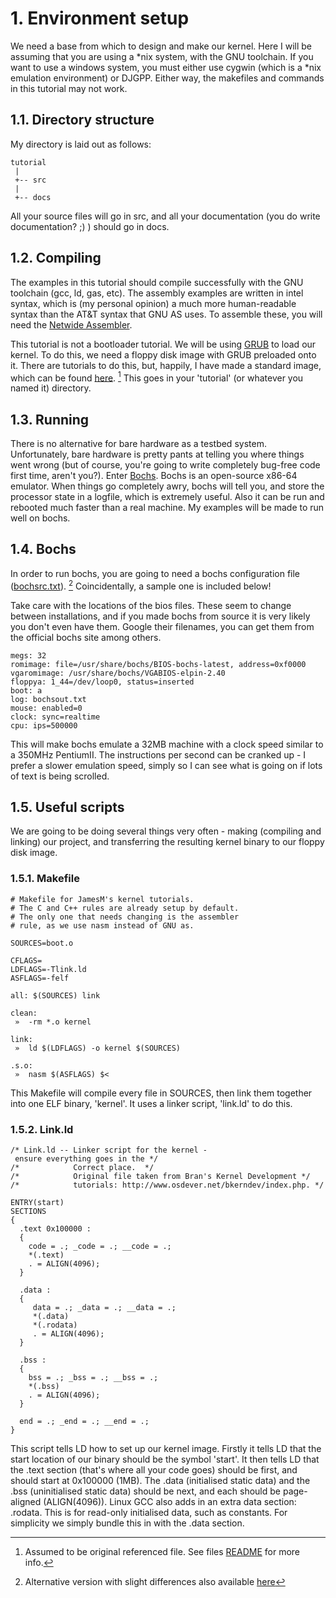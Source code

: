 # 1. Environment setup
We need a base from which to design and make our kernel. Here I will be assuming that you are using a *nix system, with the GNU toolchain. If you want to use a windows system, you must either use cygwin (which is a *nix emulation environment) or DJGPP. Either way, the makefiles and commands in this tutorial may not work.

## 1.1. Directory structure
My directory is laid out as follows:
```
tutorial
 |
 +-- src
 |
 +-- docs
```
All your source files will go in src, and all your documentation (you do write documentation? ;) ) should go in docs.

## 1.2. Compiling
The examples in this tutorial should compile successfully with the GNU toolchain (gcc, ld, gas, etc). The assembly examples are written in intel syntax, which is (my personal opinion) a much more human-readable syntax than the AT&T syntax that GNU AS uses. To assemble these, you will need the [Netwide Assembler](https://www.nasm.us/).

This tutorial is not a bootloader tutorial. We will be using [GRUB](https://www.gnu.org/software/grub/) to load our kernel. To do this, we need a floppy disk image with GRUB preloaded onto it. There are tutorials to do this, but, happily, I have made a standard image, which can be found [here](https://github.com/Exclavia/Kernel-Dev/blob/main/files/floppy.img). [^1] This goes in your 'tutorial' (or whatever you named it) directory.

## 1.3. Running
There is no alternative for bare hardware as a testbed system. Unfortunately, bare hardware is pretty pants at telling you where things went wrong (but of course, you're going to write completely bug-free code first time, aren't you?). Enter [Bochs](https://bochs.sourceforge.io/). Bochs is an open-source x86-64 emulator. When things go completely awry, bochs will tell you, and store the processor state in a logfile, which is extremely useful. Also it can be run and rebooted much faster than a real machine. My examples will be made to run well on bochs.

## 1.4. Bochs
In order to run bochs, you are going to need a bochs configuration file ([bochsrc.txt](https://github.com/Exclavia/Kernel-Dev/blob/main/files/bochsrc.txt)). [^2] Coincidentally, a sample one is included below!

Take care with the locations of the bios files. These seem to change between installations, and if you made bochs from source it is very likely you don't even have them. Google their filenames, you can get them from the official bochs site among others.
```
megs: 32
romimage: file=/usr/share/bochs/BIOS-bochs-latest, address=0xf0000
vgaromimage: /usr/share/bochs/VGABIOS-elpin-2.40
floppya: 1_44=/dev/loop0, status=inserted
boot: a
log: bochsout.txt
mouse: enabled=0
clock: sync=realtime
cpu: ips=500000
```
This will make bochs emulate a 32MB machine with a clock speed similar to a 350MHz PentiumII. The instructions per second can be cranked up - I prefer a slower emulation speed, simply so I can see what is going on if lots of text is being scrolled.

## 1.5. Useful scripts
We are going to be doing several things very often - making (compiling and linking) our project, and transferring the resulting kernel binary to our floppy disk image.
### 1.5.1. Makefile
```
# Makefile for JamesM's kernel tutorials.
# The C and C++ rules are already setup by default.
# The only one that needs changing is the assembler
# rule, as we use nasm instead of GNU as.

SOURCES=boot.o

CFLAGS=
LDFLAGS=-Tlink.ld
ASFLAGS=-felf

all: $(SOURCES) link 

clean:
 »  -rm *.o kernel

link:
 »  ld $(LDFLAGS) -o kernel $(SOURCES)

.s.o:
 »  nasm $(ASFLAGS) $<
```
This Makefile will compile every file in SOURCES, then link them together into one ELF binary, 'kernel'. It uses a linker script, 'link.ld' to do this.
### 1.5.2. Link.ld
```
/* Link.ld -- Linker script for the kernel - ensure everything goes in the */
/*            Correct place.  */
/*            Original file taken from Bran's Kernel Development */
/*            tutorials: http://www.osdever.net/bkerndev/index.php. */

ENTRY(start)
SECTIONS
{
  .text 0x100000 :
  {
    code = .; _code = .; __code = .;
    *(.text)
    . = ALIGN(4096);
  }

  .data :
  {
     data = .; _data = .; __data = .;
     *(.data)
     *(.rodata)
     . = ALIGN(4096);
  }

  .bss :
  {
    bss = .; _bss = .; __bss = .;
    *(.bss)
    . = ALIGN(4096);
  }

  end = .; _end = .; __end = .;
}
```
This script tells LD how to set up our kernel image. Firstly it tells LD that the start location of our binary should be the symbol 'start'. It then tells LD that the .text section (that's where all your code goes) should be first, and should start at 0x100000 (1MB). The .data (initialised static data) and the .bss (uninitialised static data) should be next, and each should be page-aligned (ALIGN(4096)). Linux GCC also adds in an extra data section: .rodata. This is for read-only initialised data, such as constants. For simplicity we simply bundle this in with the .data section.


[^1]: Assumed to be original referenced file. See files [README](https://github.com/Exclavia/Kernel-Dev/blob/main/files/README.md) for more info.
[^2]: Alternative version with slight differences also available [here](https://github.com/Exclavia/Kernel-Dev/blob/main/files/alt_bochsrc.txt)
